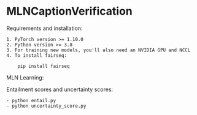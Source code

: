 # MLNCaptionVerification

Requirements and installation:
 
	1. PyTorch version >= 1.10.0
	2. Python version >= 3.8
	3. For training new models, you'll also need an NVIDIA GPU and NCCL
	4. To install fairseq:

		pip install fairseq

MLN Learning:


Entailment scores and uncertainty scores:

	- python entail.py
	- python uncertainty_score.py

